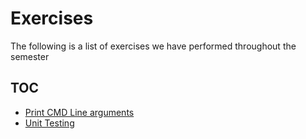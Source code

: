 # Exercises

The following is a list of exercises we have performed throughout the semester

## TOC

* [Print CMD Line arguments](CommandLineReader.java)
* [Unit Testing](BrokenCode.java)